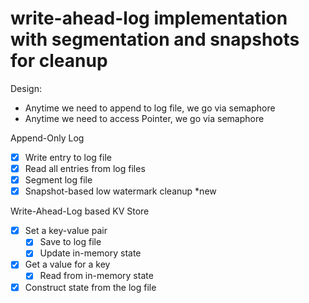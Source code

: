 # write-ahead-log implementation with segmentation and snapshots for cleanup

Design: 
- Anytime we need to append to log file, we go via semaphore
- Anytime we need to access Pointer, we go via semaphore

Append-Only Log

- [x] Write entry to log file
- [x] Read all entries from log files
- [x] Segment log file
- [x] Snapshot-based low watermark cleanup *new

Write-Ahead-Log based KV Store

- [x] Set a key-value pair
  - [x] Save to log file
  - [x] Update in-memory state
- [x] Get a value for a key
  - [x] Read from in-memory state
- [x] Construct state from the log file
